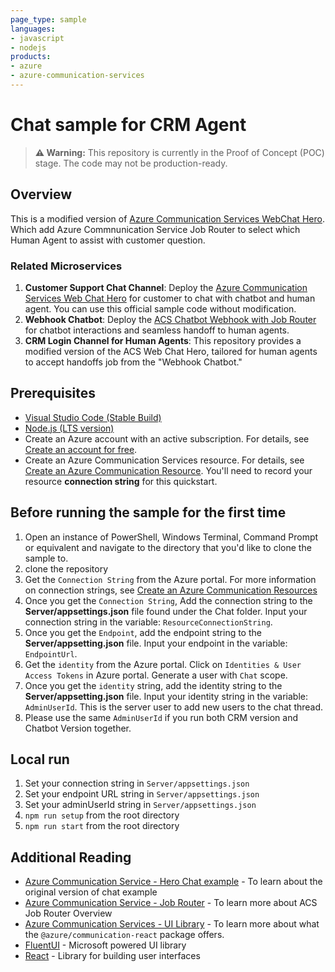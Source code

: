```yaml
---
page_type: sample
languages:
- javascript
- nodejs
products:
- azure
- azure-communication-services
---
```



# Chat sample for CRM Agent

> **⚠️ Warning:** This repository is currently in the Proof of Concept (POC) stage. The code may not be production-ready.

## Overview

This is a modified version of [Azure Communication Services WebChat Hero](hhttps://github.com/Azure-Samples/communication-services-web-chat-hero). Which add Azure Commnunication Service Job Router to select which Human Agent to assist with customer question.

### Related Microservices

1. **Customer Support Chat Channel**: Deploy the [Azure Communication Services Web Chat Hero](https://github.com/Azure-Samples/communication-services-web-chat-hero) for customer to chat with chatbot and human agent. You can use this official sample code without modification.
2. **Webhook Chatbot**: Deploy the [ACS Chatbot Webhook with Job Router](https://github.com/isaru66/acs-chatbot-webhook-with-jobrouter) for chatbot interactions and seamless handoff to human agents.
3. **CRM Login Channel for Human Agents**: This repository provides a modified version of the ACS Web Chat Hero, tailored for human agents to accept handoffs job from the "Webhook Chatbot."

## Prerequisites

- [Visual Studio Code (Stable Build)](https://code.visualstudio.com/download)
- [Node.js (LTS version)](https://nodejs.org/)
- Create an Azure account with an active subscription. For details, see [Create an account for free](https://azure.microsoft.com/free/?WT.mc_id=A261C142F).
- Create an Azure Communication Services resource. For details, see [Create an Azure Communication Resource](https://docs.microsoft.com/azure/communication-services/quickstarts/create-communication-resource). You'll need to record your resource **connection string** for this quickstart.

## Before running the sample for the first time

1. Open an instance of PowerShell, Windows Terminal, Command Prompt or equivalent and navigate to the directory that you'd like to clone the sample to.
2. clone the repository
3. Get the `Connection String` from the Azure portal. For more information on connection strings, see [Create an Azure Communication Resources](https://docs.microsoft.com/en-us/azure/communication-services/quickstarts/create-communication-resource)
4. Once you get the `Connection String`, Add the connection string to the **Server/appsettings.json** file found under the Chat folder. Input your connection string in the variable: `ResourceConnectionString`.
5. Once you get the `Endpoint`, add the endpoint string to the **Server/appsetting.json** file. Input your endpoint in the variable: `EndpointUrl`.
6. Get the `identity` from the Azure portal. Click on `Identities & User Access Tokens` in Azure portal. Generate a user with `Chat` scope.
7. Once you get the `identity` string, add the identity string to the **Server/appsetting.json** file. Input your identity string in the variable: `AdminUserId`. This is the server user to add new users to the chat thread.
8. Please use the same `AdminUserId` if you run both CRM version and Chatbot Version together.

## Local run

1. Set your connection string in `Server/appsettings.json`
1. Set your endpoint URL string in `Server/appsettings.json`
1. Set your adminUserId string in `Server/appsettings.json`
1. `npm run setup` from the root directory
1. `npm run start` from the root directory

## Additional Reading
- [Azure Communication Service - Hero Chat example](https://github.com/Azure-Samples/communication-services-web-chat-hero) - To learn about the original version of chat example
- [Azure Communication Service - Job Router](https://learn.microsoft.com/en-us/azure/communication-services/concepts/router/concepts) - To learn more about ACS Job Router Overview
- [Azure Communication Services - UI Library](https://azure.github.io/communication-ui-library/) - To learn more about what the `@azure/communication-react` package offers.
- [FluentUI](https://developer.microsoft.com/en-us/fluentui#/) - Microsoft powered UI library
- [React](https://reactjs.org/) - Library for building user interfaces
